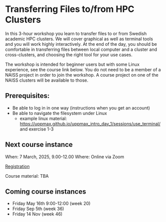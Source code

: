# Transferring Files to/from HPC Clusters

In this 3-hour workshop you learn to transfer files to or from Swedish academic HPC clusters. We will cover graphical as well as terminal tools and you will work highly interactively. At the end of the day, you should be comfortable in transferring files between local computer and a cluster and cross-clusters, and choosing the right tool for your use cases.

The workshop is intended for beginner users but with some Linux experience, see the course link below. You do not need to be a member of a NAISS project in order to join the workshop. A course project on one of the NAISS clusters will be available to those.

## Prerequisites:

- Be able to log in in one way (instructions when you get an account)
- Be able to navigate the filesystem under Linux
    - example linux material: https://uppmax.github.io/uppmax_intro_day_1/sessions/use_terminal/ and exercise 1-3

## Next course instance

When: 7 March, 2025, 9.00-12.00
Where: Online via Zoom

[Registration](https://forms.gle/LuQBE3u2NbpqnThVA)

Course material: TBA

## Coming course instances

- Friday May 16th 9:00-12:00 (week 20)
- Friday Sep 5th (week 36)
- Friday 14 Nov (week 46)
